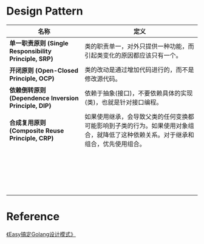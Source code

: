 # Design Pattern

| 名称                                                        | 定义                                                               |
|-----------------------------------------------------------|------------------------------------------------------------------|
| **单一职责原则** **(Single Responsibility Principle, SRP)**     | 类的职责单一，对外只提供一种功能，而引起类变化的原因都应该只有一个。                               |
| **开闭原则** **(Open-Closed Principle, OCP)**                 | 类的改动是通过增加代码进行的，而不是修改源代码。                                         |
| **依赖倒转原则** **(Dependence**  **Inversion Principle, DIP)** | 依赖于抽象(接口)，不要依赖具体的实现(类)，也就是针对接口编程。                                |
| **合成复用原则** **(Composite Reuse Principle, CRP)**           | 如果使用继承，会导致父类的任何变换都可能影响到子类的行为。如果使用对象组合，就降低了这种依赖关系。对于继承和组合，优先使用组合。 |
|                                                           |                                                                  |
|                                                           |                                                                  |
|                                                           |                                                                  |
|                                                           |                                                                  |
|                                                           |                                                                  |
|                                                           |                                                                  |
|                                                           |                                                                  |
|                                                           |                                                                  |
|                                                           |                                                                  |
|                                                           |                                                                  |
|                                                           |                                                                  |
|                                                           |                                                                  |
|                                                           |                                                                  |
|                                                           |                                                                  |
|                                                           |                                                                  |
|                                                           |                                                                  |
|                                                           |                                                                  |
|                                                           |                                                                  |
|                                                           |                                                                  |
|                                                           |                                                                  |

# Reference

[《Easy搞定Golang设计模式》](https://github.com/aceld/EasySJMS)
